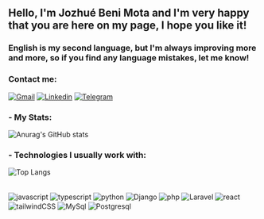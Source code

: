 ## Hello, I'm Jozhué Beni Mota and I'm very happy that you are here on my page, I hope you like it!

### English is my second language, but I'm always improving more and more, so if you find any language mistakes, let me know!

### Contact me:

[![Gmail](https://img.shields.io/badge/Gmail-D14836?style=for-the-badge&logo=gmail&logoColor=white)](mailto:benimottadeveloper@gmail.com)
[![Linkedin](https://img.shields.io/badge/LinkedIn-0077B5?style=for-the-badge&logo=linkedin&logoColor=white)](https://www.linkedin.com/in/jozhue-beni/)
[![Telegram](https://img.shields.io/badge/Telegram-2CA5E0?style=for-the-badge&logo=telegram&logoColor=white)](https://t.me/@Benimotta)

### - My Stats:

![Anurag's GitHub stats](https://github-readme-stats.vercel.app/api?username=benimotta&show_icons=true&theme=dark)

### - Technologies I usually work with:

![Top Langs](https://github-readme-stats.vercel.app/api/top-langs/?username=benimotta&layout=compact)

<div style="display: inline_block"><br/>
<img align="center" alt="javascript" src="https://img.shields.io/badge/JavaScript-F7DF1E?style=for-the-badge&logo=javascript&logoColor=black">
<img align="center" alt="typescript" src="https://img.shields.io/badge/TypeScript-007ACC?style=for-the-badge&logo=typescript&logoColor=white">
<img align="center" alt="python" src="https://img.shields.io/badge/Python-14354C?style=for-the-badge&logo=python&logoColor=white">
<img align="center" alt="Django" src="https://img.shields.io/badge/Django-092E20?style=for-the-badge&logo=django&logoColor=white">
<img align="center" alt="php" src="https://img.shields.io/badge/PHP-777BB4?style=for-the-badge&logo=php&logoColor=white">
<img align="center" alt="Laravel" src="https://img.shields.io/badge/Laravel-FF2D20?style=for-the-badge&logo=laravel&logoColor=white">
<img align="center" alt="react" src="https://img.shields.io/badge/React-20232A?style=for-the-badge&logo=react&logoColor=61DAFB">
<img align="center" alt="tailwindCSS" src="https://img.shields.io/badge/Tailwind_CSS-38B2AC?style=for-the-badge&logo=tailwind-css&logoColor=white">
<img align="center" alt="MySql" src="https://img.shields.io/badge/MySQL-00000F?style=for-the-badge&logo=mysql&logoColor=white">
<img align="center" alt="Postgresql" src="https://img.shields.io/badge/PostgreSQL-316192?style=for-the-badge&logo=postgresql&logoColor=white">
</div>


